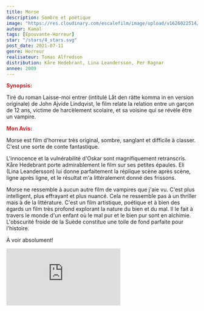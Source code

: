 ```yaml
---
title: Morse
description: Sombre et poétique
image: "https://res.cloudinary.com/escalefilm/image/upload/v1626022514/morse_tvef6v.jpg"
auteur: Kamal
tags: [Epouvante-Horreur]
star: "/stars/4_stars.svg"
post_date: 2021-07-11
genre: Horreur
realisateur: Tomas Alfredson
distribution: Kåre Hedebrant, Lina Leandersson, Per Ragnar
annee: 2009
---
```

<span style="color:#db161c">**Synopsis:**</span>

Tiré du roman Laisse-moi entrer (intitulé Låt den rätte komma in en version originale) de John Ajvide Lindqvist, le film relate la relation entre un garçon de 12 ans, victime de harcèlement scolaire, et sa voisine qui se révèle être un vampire.

<span style="color:#db161c">**Mon Avis:**</span>

Morse est film d'horreur très original, sombre, sanglant et difficile à classer. C'est une sorte de conte fantastique.

L'innocence et la vulnérabilité d'Oskar sont magnifiquement retranscris. Kåre Hedebrant porte admirablement le film sur ses petites épaules. Eli (Lina Leandersson) lui donne parfaitement la réplique scène après scène, ligne après ligne, et le résultat m'a littéralement donné des frissons.

Morse ne ressemble à aucun autre film de vampires que j'aie vu. C'est plus intelligent, plus effrayant et plus nuancé. Cela ne ressemble pas à un thriller mais à de la littérature.
C'est un film artistique, poétique et à bien des égards un film très profond explorant la nature du bien et du mal. Il le fait à travers le monde d'un enfant où le mal pur et le bien pur sont en alchimie. L'obscurité froide de la Suède constitue une toile de fond parfaite pour l'histoire.

À voir absolument!

<div>
    <iframe src="https://www.youtube.com/embed/ICp4g9p_rgo" title="YouTube video player" frameborder="0" allow="accelerometer; autoplay; clipboard-write; encrypted-media; gyroscope; picture-in-picture" allowfullscreen></iframe>
</div>